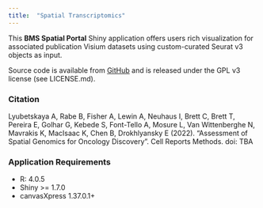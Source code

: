 ```yaml
---
title:  "Spatial Transcriptomics"
---
```



This **__BMS Spatial Portal__** Shiny application offers users rich visualization for associated publication Visium datasets using custom-curated Seurat v3 objects as input.

Source code is available from [GitHub](https://github.com/anvaly/SpatialPortal) and is released under the GPL v3 license (see LICENSE.md).

### Citation
Lyubetskaya A, Rabe B, Fisher A, Lewin A, Neuhaus I, Brett C, Brett T, Pereira E, Golhar G, Kebede S, Font-Tello A, Mosure L, Van Wittenberghe N, Mavrakis K, MacIsaac K, Chen B, Drokhlyansky E (2022). “Assessment of Spatial Genomics for Oncology Discovery”. Cell Reports Methods. doi: TBA


### Application Requirements

- R: 4.0.5
- Shiny >= 1.7.0
- canvasXpress 1.37.0.1+
